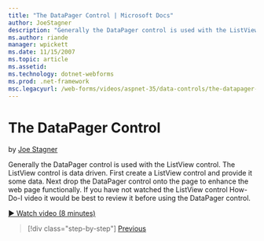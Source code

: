 ```yaml
---
title: "The DataPager Control | Microsoft Docs"
author: JoeStagner
description: "Generally the DataPager control is used with the ListView control. The ListView control is data driven. First create a ListView control and provide it some d..."
ms.author: riande
manager: wpickett
ms.date: 11/15/2007
ms.topic: article
ms.assetid: 
ms.technology: dotnet-webforms
ms.prod: .net-framework
msc.legacyurl: /web-forms/videos/aspnet-35/data-controls/the-datapager-control
---
```

The DataPager Control
====================
by [Joe Stagner](https://github.com/JoeStagner)

Generally the DataPager control is used with the ListView control. The ListView control is data driven. First create a ListView control and provide it some data. Next drop the DataPager control onto the page to enhance the web page functionally. If you have not watched the ListView control How-Do-I video it would be best to review it before using the DataPager control.

[&#9654; Watch video (8 minutes)](https://channel9.msdn.com/Blogs/ASP-NET-Site-Videos/the-datapager-control)

>[!div class="step-by-step"]
[Previous](the-listview-control.md)